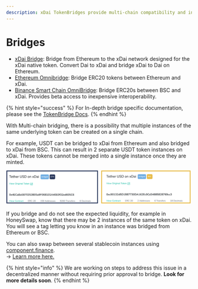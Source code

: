 ```yaml
---
description: xDai TokenBridges provide multi-chain compatibility and interoperability
---
```


# Bridges

* [xDai Bridge](converting-xdai-via-bridge/): Bridge from Ethereum to the xDai network designed for the xDai native token. Convert Dai to xDai and bridge xDai to Dai on Ethereum. 
* [Ethereum Omnibridge](omnibridge.md): Bridge ERC20 tokens between Ethereum and xDai. 
* [Binance Smart Chain OmniBridge](binance-smart-chain-omnibridge/): Bridge ERC20s between BSC and xDai. Provides beta access to inexpensive interoperability.

{% hint style="success" %}
For In-depth bridge specific documentation, please see the [TokenBridge Docs](https://docs.tokenbridge.net/).
{% endhint %}

With Multi-chain bridging, there is a possibility that multiple instances of the same underlying token can be created on a single chain. 

For example, USDT can be bridged to xDai from Ethereum and also bridged to xDai from BSC. This can result in 2 separate USDT token instances on xDai. These tokens cannot be merged into a single instance once they are minted. 

![Tether on xDai: 1 is bridged from ETH, the other from BSC](../../.gitbook/assets/tether-tether%20%281%29.png)

If you bridge and do not see the expected liquidity, for example in HoneySwap, know that there may be 2 instances of the same token on xDai. You will see a tag letting you know in an instance was bridged from Ethereum or BSC.

You can also swap between several stablecoin instances using [component.finance](https://xdai.component.finance/).  
-&gt; [Learn more here.](../../about-xdai/project-spotlights/component-finance.md)

{% hint style="info" %}
We are working on steps to address this issue in a decentralized manner without requiring prior approval to bridge. **Look for more details soon**.
{% endhint %}

